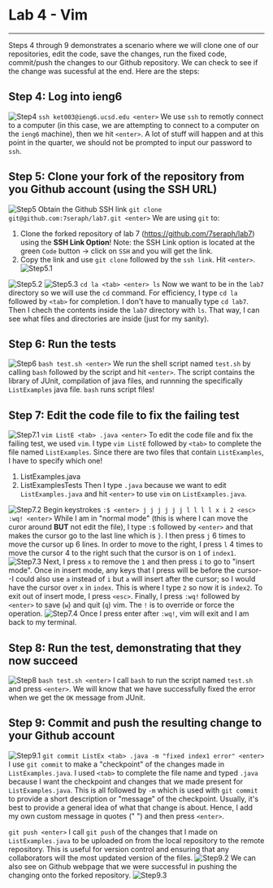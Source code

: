 # Lab 4 - Vim
---
Steps 4 through 9 demonstrates a scenario where we will clone one of our repositories, edit the code, save the changes, run the fixed code, commit/push the changes to our Github repository. We can check to see if the change was sucessful at the end. Here are the steps: 

## Step 4: Log into ieng6
![Step4](lab4-step4.png)
`ssh ket003@ieng6.ucsd.edu <enter>`
We use `ssh` to remotly connect to a computer (in this case, we are attempting to connect to a computer on the `ieng6` machine), then we hit `<enter>`. A lot of stuff will happen and at this point in the quarter, we should not be prompted to input our password to `ssh`.

## Step 5: Clone your fork of the repository from you Github account (using the SSH URL)
![Step5](lab4-step5.png)
Obtain the Github SSH link
`git clone git@github.com:7seraph/lab7.git <enter>`
We are using `git` to: 
1. Clone the forked repository of lab 7 (https://github.com/7seraph/lab7) using the **SSH Link Option**! Note: the SSH Link option is located at the green `Code` button -> click on `SSH` and you will get the link.
2. Copy the link and use `git clone` followed by the `ssh link`. Hit `<enter>`. 
![Step5.1](lab4-step5-1.png)

![Step5.2](lab4-step5-2.png)
![Step5.3](lab4-step5-3.png)
`cd la <tab> <enter> ls`
Now we want to be in the `lab7` directory so we will use the `cd` command. For efficiency, I type `cd la` followed by `<tab>` for completion. I don't have to manually type `cd lab7`. Then I chech the contents inside the `lab7` directory with `ls`. That way, I can see what files and directories are inside (just for my sanity).

## Step 6: Run the tests
![Step6](lab4-step6.png)
`bash test.sh <enter>`
We run the shell script named `test.sh` by calling `bash` followed by the script and hit `<enter>`. The script contains the library of JUnit, compilation of java files, and runnning the specifically `ListExamples` java file. `bash` runs script files! 

## Step 7: Edit the code file to fix the failing test
![Step7.1](lab4-step7-1.png)
`vim ListE <tab> .java <enter>`
To edit the code file and fix the failing test, we used `vim`. I type `vim ListE` followed by `<tab>` to complete the file named `ListExamples`. Since there are two files that contain `ListExamples`, I have to specify which one! 
1. ListExamples.java
2. ListExamplesTests
Then I type `.java` because we want to edit `ListExamples.java` and hit `<enter>` to use `vim` on `ListExamples.java`.

![Step7.2](lab4-step7-2.png)
Begin keystrokes `:$ <enter> j j j j j j l l l l x i 2 <esc> :wq! <enter>`
While I am in "normal mode" (this is where I can move the curor around **BUT** not edit the file), I type `:$` followed by `<enter>` and that makes the cursor go to the last line which is `}`. I then press `j` 6 times to move the cursor up 6 lines. In order to move to the right, I press `l` 4 times to move the cursor 4 to the right such that the cursor is on `1` of `index1`.
![Step7.3](lab4-step7-3.png)
Next, I press `x` to remove the `1` and then press `i` to go to "insert mode". Once in insert mode, any keys that I press will be before the cursor--I could also use `a` instead of `i` but `a` will insert after the cursor; so I would have the cursor over `x` in `index`. This is where I type `2` so now it is `index2`. To exit out of insert mode, I press `<esc>`. Finally, I press `:wq!` followed by `<enter>` to save (`w`) and quit (`q`) vim. The `!` is to override or force the operation. 
![Step7.4](lab4-step7-4.png)
Once I press enter after `:wq!`, vim will exit and I am back to my terminal. 
## Step 8: Run the test, demonstrating that they now succeed
![Step8](lab4-step8.png)
`bash test.sh <enter>`
I call `bash` to run the script named `test.sh` and press `<enter>`. We will know that we have successfully fixed the error when we get the `OK` message from JUnit.

## Step 9: Commit and push the resulting change to your Github account
![Step9.1](lab4-step9-1.png)
`git commit ListEx <tab> .java -m "fixed index1 error" <enter>`
I use `git commit` to make a "checkpoint" of the changes made in `ListExamples.java`. I used `<tab>` to complete the file name and typed `.java` because I want the checkpoint and changes that we made present for `ListExamples.java`. This is all followed by `-m` which is used with `git commit` to provide a short description or "message" of the checkpoint. Usually, it's best to provide a general idea of what that change is about. Hence, I add my own custom message in quotes (" ") and then press `<enter>`.

`git push <enter>`
I call `git push` of the changes that I made on `ListExamples.java` to be uploaded on from the local repository to the remote repository. This is useful for version control and ensuring that any collaborators will the most updated version of the files. 
![Step9.2](lab4-step9-2.png)
We can also see on Github webpage that we were successful in pushing the changing onto the forked repository.
![Step9.3](lab4-step9-3.png)
